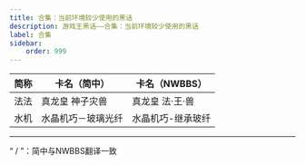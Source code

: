 ```yaml
---
title: 合集：当前环境较少使用的黑话
description: 游戏王黑话——合集：当前环境较少使用的黑话
label: 合集
sidebar:
    order: 999
---
```


<!-- ## 在当下环境较少使用的名称缩写 -->

<!-- |厄|琰魔龙王 暗红恶魔灾厄|琰魔龙王 红莲魔·厄| -->

|简称|卡名（简中）|卡名（NWBBS）|
|----|----|----|
|法法|真龙皇 神子灾兽|真龙皇 法·王·兽|
|水机|水晶机巧－玻璃光纤|水晶机巧-继承玻纤|

---
“ / ”：简中与NWBBS翻译一致
